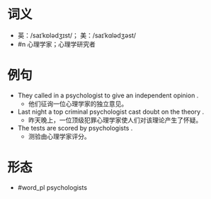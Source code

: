 # 词义
- 英：/saɪˈkɒlədʒɪst/； 美：/saɪˈkɑlədʒəst/
- #n 心理学家；心理学研究者
# 例句
- They called in a psychologist to give an independent opinion .
	- 他们征询一位心理学家的独立意见。
- Last night a top criminal psychologist cast doubt on the theory .
	- 昨天晚上，一位顶级犯罪心理学家使人们对该理论产生了怀疑。
- The tests are scored by psychologists .
	- 测验由心理学家评分。
# 形态
- #word_pl psychologists
